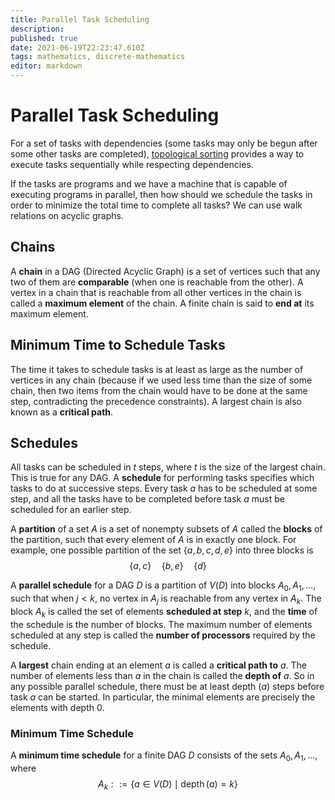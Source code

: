 ```yaml
---
title: Parallel Task Scheduling
description: 
published: true
date: 2021-06-19T22:23:47.610Z
tags: mathematics, discrete-mathematics
editor: markdown
---
```


# Parallel Task Scheduling
For a set of tasks with dependencies (some tasks may only be begun after some other tasks are completed), [topological sorting](/mathematics/discrete-mathematics/partial-orderings) provides a way to execute tasks sequentially while respecting dependencies.

If the tasks are programs and we have a machine that is capable of executing programs in parallel, then how should we schedule the tasks in order to minimize the total time to complete all tasks? We can use walk relations on acyclic graphs. 

## Chains
A **chain** in a DAG (Directed Acyclic Graph) is a set of vertices such that any two of them are **comparable** (when one is reachable from the other). A vertex in a chain that is reachable from all other vertices in the chain is called a **maximum element** of the chain. A finite chain is said to **end at** its maximum element.


## Minimum Time to Schedule Tasks
The time it takes to schedule tasks is at least as large as the number of vertices in any chain (because if we used less time than the size of some chain, then two items from the chain would have to be done at the same step, contradicting the precedence constraints). A largest chain is also known as a **critical path**. 

## Schedules
All tasks can be scheduled in $t$ steps, where $t$ is the size of the largest chain. This is true for any DAG. A **schedule** for performing tasks specifies which tasks to do at successive steps. Every task $a$ has to be scheduled at some step, and all the tasks have to be completed before task $a$ must be scheduled for an earlier step. 

A **partition** of a set $A$ is a set of nonempty subsets of $A$ called the **blocks** of the partition, such that every element of $A$ is in exactly one block.
For example, one possible partition of the set $\{a, b, c, d, e\}$ into three blocks is
$$
\{a, c\} \quad\{b, e\} \quad\{d\}
$$

A **parallel schedule** for a DAG $D$ is a partition of $V(D)$ into blocks $A_{0}, A_{1}, \ldots$, such that when $j<k$, no vertex in $A_{j}$ is reachable from any vertex in $A_{k} .$ The block $A_{k}$ is called the set of elements **scheduled at step** $k$, and the **time** of the schedule is the number of blocks. The maximum number of elements scheduled at any step is called the **number of processors** required by the schedule.

A **largest** chain ending at an element $a$ is called a **critical path to** $a$. The number of elements less than $a$ in the chain is called the **depth of** $a$. So in any possible parallel schedule, there must be at least depth $(a)$ steps before task $a$ can be started. In particular, the minimal elements are precisely the elements with depth $0$.

### Minimum Time Schedule
A **minimum time schedule** for a finite DAG $D$ consists of the sets $A_{0}, A_{1}, \ldots$, where
$$
A_{k}::=\{a \in V(D) \mid \operatorname{depth}(a)=k\}
$$